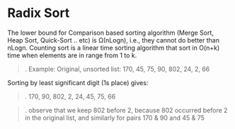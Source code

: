# Radix Sort

The lower bound for Comparison based sorting algorithm (Merge Sort, Heap Sort, Quick-Sort .. etc) is Ω(nLogn), i.e., they cannot do better than nLogn.
Counting sort is a linear time sorting algorithm that sort in O(n+k) time when elements are in range from 1 to k.

>.
Example:
Original, unsorted list: 170, 45, 75, 90, 802, 24, 2, 66
>
Sorting by least significant digit (1s place) gives:

>.
170, 90, 802, 2, 24, 45, 75, 66

>.
>observe that we keep 802 before 2, because 802 occurred before 2 in the original list, and similarly for pairs 170 & 90 and 45 & 75